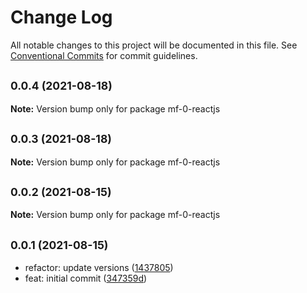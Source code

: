 # Change Log

All notable changes to this project will be documented in this file.
See [Conventional Commits](https://conventionalcommits.org) for commit guidelines.

## <small>0.0.4 (2021-08-18)</small>

**Note:** Version bump only for package mf-0-reactjs





## <small>0.0.3 (2021-08-18)</small>

**Note:** Version bump only for package mf-0-reactjs





## <small>0.0.2 (2021-08-15)</small>

**Note:** Version bump only for package mf-0-reactjs





## <small>0.0.1 (2021-08-15)</small>

* refactor: update versions ([1437805](https://github.com/gmahechas/erp/commit/1437805))
* feat: initial commit ([347359d](https://github.com/gmahechas/erp/commit/347359d))
